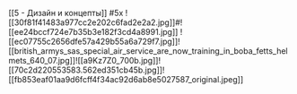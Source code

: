 [[5 - Дизайн и концепты]]
#5x
![[30f81f41483a977cc2e202c6fad2e2a2.jpg]]#![[ee24bccf724e7b35b3e182f3cd4a8991.jpg]]
![[ec07755c2656dfe57a429b55a6a729f7.jpg]]![[british_armys_sas_special_air_service_are_now_training_in_boba_fetts_helmets_640_07.jpg]]![[a9Kz7Z0_700b.jpg]]![[70c2d220553583.562ed351cb45b.jpg]]![[fb853eaf01aa9d6fcff4f34ac92d6ab8e5027587_original.jpeg]]